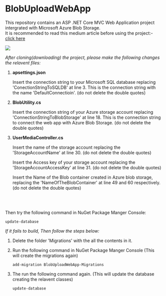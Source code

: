 # BlobUploadWebApp
This repository contains an ASP .NET Core MVC Web Application project intergrated with Microsoft Azure Blob Storage.\
It is recommended to read this medium article before using the project:- [click here](https://pawara73.medium.com/microsoft-azure-blob-storage-asp-net-core-mvc-with-identity-ui-6c701861f87c)

![](Preview/TheOutPut.gif)

*After cloning(downloading) the project, please make the following changes the relavent files:*

1. **apsettings.json**

    Insert the connection string to your Microsoft SQL database replacing 'ConectionStringToSQLDB' at line 3. This is the connection string with the name 'DefaultConnectioin'. (do not delete the double quotes)

2. **BlobUtility.cs**

    Insert the connection string of your Azure storage account replacing 'ConnectionStringToBlobStorage' at line 18. This is the connection string to connect the web app with Azure Blob Storage. (do not delete the double quotes)

3. **UserMediaController.cs**

    Insert the name of the storage account replacing the 'StorageAccountName' at line 30. (do not delete the double quotes)
  
    Insert the Access key of your storage account replacing the 'StorageAccountAccessKey' at line 31. (do not delete the double quotes)
  
    Insert the Name of the Blob container created in Azure blob storage, replacing the 'NameOfTheBlobContainer' at line 49 and 60 respectively. (do not delete the double quotes)
    
    <br>
    <br>
    
Then try the following command in NuGet Package Manger Console:

    update-database
    
*If it fails to build, Then follow the steps below:*

1. Delete the folder 'Migrations' with the all the contents in it.

3. Run the following command in NuGet Package Manger Console (This will create the migrations again)

    `add-migration BlobUploadWebApp-Migrations`
    
4. The run the following command again. (This will update the database creating the relavent classes)

   `update-database`
